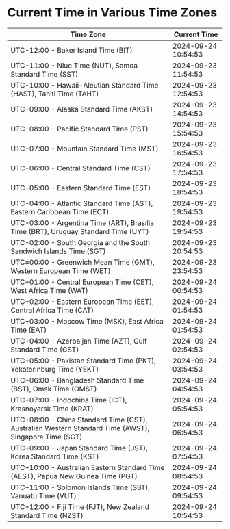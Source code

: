 # Current Time in Various Time Zones

| Time Zone | Current Time |
|-----------|--------------|
| UTC-12:00 - Baker Island Time (BIT) | 2024-09-24 10:54:53 |
| UTC-11:00 - Niue Time (NUT), Samoa Standard Time (SST) | 2024-09-23 11:54:53 |
| UTC-10:00 - Hawaii-Aleutian Standard Time (HAST), Tahiti Time (TAHT) | 2024-09-23 12:54:53 |
| UTC-09:00 - Alaska Standard Time (AKST) | 2024-09-23 14:54:53 |
| UTC-08:00 - Pacific Standard Time (PST) | 2024-09-23 15:54:53 |
| UTC-07:00 - Mountain Standard Time (MST) | 2024-09-23 16:54:53 |
| UTC-06:00 - Central Standard Time (CST) | 2024-09-23 17:54:53 |
| UTC-05:00 - Eastern Standard Time (EST) | 2024-09-23 18:54:53 |
| UTC-04:00 - Atlantic Standard Time (AST), Eastern Caribbean Time (ECT) | 2024-09-23 19:54:53 |
| UTC-03:00 - Argentina Time (ART), Brasília Time (BRT), Uruguay Standard Time (UYT) | 2024-09-23 19:54:53 |
| UTC-02:00 - South Georgia and the South Sandwich Islands Time (SGT) | 2024-09-23 20:54:53 |
| UTC±00:00 - Greenwich Mean Time (GMT), Western European Time (WET) | 2024-09-23 23:54:53 |
| UTC+01:00 - Central European Time (CET), West Africa Time (WAT) | 2024-09-24 00:54:53 |
| UTC+02:00 - Eastern European Time (EET), Central Africa Time (CAT) | 2024-09-24 01:54:53 |
| UTC+03:00 - Moscow Time (MSK), East Africa Time (EAT) | 2024-09-24 01:54:53 |
| UTC+04:00 - Azerbaijan Time (AZT), Gulf Standard Time (GST) | 2024-09-24 02:54:53 |
| UTC+05:00 - Pakistan Standard Time (PKT), Yekaterinburg Time (YEKT) | 2024-09-24 03:54:53 |
| UTC+06:00 - Bangladesh Standard Time (BST), Omsk Time (OMST) | 2024-09-24 04:54:53 |
| UTC+07:00 - Indochina Time (ICT), Krasnoyarsk Time (KRAT) | 2024-09-24 05:54:53 |
| UTC+08:00 - China Standard Time (CST), Australian Western Standard Time (AWST), Singapore Time (SGT) | 2024-09-24 06:54:53 |
| UTC+09:00 - Japan Standard Time (JST), Korea Standard Time (KST) | 2024-09-24 07:54:53 |
| UTC+10:00 - Australian Eastern Standard Time (AEST), Papua New Guinea Time (PGT) | 2024-09-24 08:54:53 |
| UTC+11:00 - Solomon Islands Time (SBT), Vanuatu Time (VUT) | 2024-09-24 09:54:53 |
| UTC+12:00 - Fiji Time (FJT), New Zealand Standard Time (NZST) | 2024-09-24 10:54:53 |
